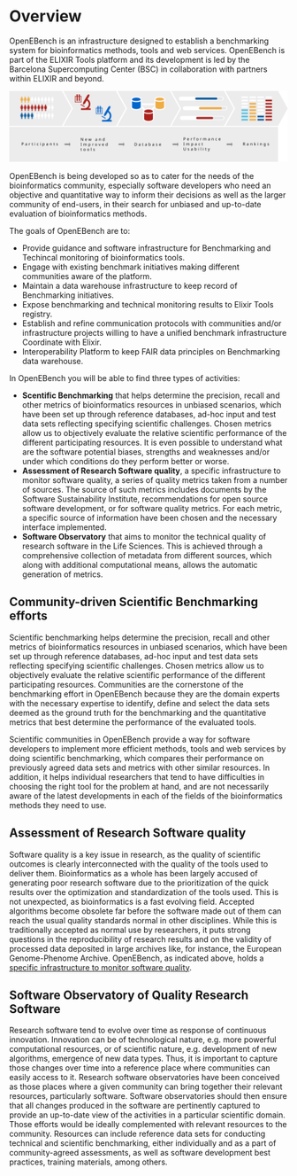 # Overview

OpenEBench is an infrastructure designed to establish a benchmarking system for bioinformatics methods, tools and web services. OpenEBench is part of the ELIXIR Tools platform and its development is led by the Barcelona Supercomputing Center (BSC) in collaboration with partners within ELIXIR and beyond.

![1](../media/Diagram_with_textbox.svg)

OpenEBench is being developed so as to cater for the needs of the bioinformatics community, especially software developers who need an objective and quantitative way to inform their decisions as well as the larger community of end-users, in their search for unbiased and up-to-date evaluation of bioinformatics methods.

The goals of OpenEBench are to:

* Provide guidance and software infrastructure for Benchmarking and Techincal monitoring of bioinformatics tools.
* Engage with existing benchmark initiatives making different communities aware of the platform.
* Maintain a data warehouse infrastructure to keep record of Benchmarking initiatives.
* Expose benchmarking and technical monitoring results to Elixir Tools registry.
* Establish and refine communication protocols with communities and/or infrastructure projects willing to have a unified benchmark infrastructure Coordinate with Elixir.
* Interoperability Platform to keep FAIR data principles on Benchmarking data warehouse.

In OpenEBench you will be able to find three types of activities:

* **Scentific Benchmarking** that helps determine the precision, recall and other metrics of bioinformatics resources in unbiased scenarios, which have been set up through reference databases, ad-hoc input and test data sets reflecting specifying scientific challenges. Chosen metrics allow us to objectively evaluate the relative scientific performance of the different participating resources. It is even possible to understand what are the software potential biases, strengths and weaknesses and/or under which conditions do they perform better or worse.
* **Assessment of Research Software quality**, a specific infrastructure to monitor software quality, a series of quality metrics taken from a number of sources. The source of such metrics includes documents by the Software Sustainability Institute, recommendations for open source software development, or for software quality metrics. For each metric, a specific source of information have been chosen and the necessary interface implemented.
* **Software Observatory** that aims to monitor the technical quality of research software in the Life Sciences. This is achieved through a comprehensive collection of metadata from different sources, which along with additional computational means, allows the automatic generation of metrics.

## Community-driven Scientific Benchmarking efforts

Scientific benchmarking helps determine the precision, recall and other metrics of bioinformatics resources in unbiased scenarios, which have been set up through reference databases, ad-hoc input and test data sets reflecting specifying scientific challenges. Chosen metrics allow us to objectively evaluate the relative scientific performance of the different participating resources. Communities are the cornerstone of the benchmarking effort in OpenEBench because they are the domain experts with the necessary expertise to identify, define and select the data sets deemed as the ground truth for the benchmarking and the quantitative metrics that best determine the performance of the evaluated tools.

Scientific communities in OpenEBench provide a way for software developers to implement more efficient methods, tools and web services by doing scientific benchmarking, which compares their performance on previously agreed data sets and metrics with other similar resources. In addition, it helps individual researchers that tend to have difficulties in choosing the right tool for the problem at hand, and are not necessarily aware of the latest developments in each of the fields of the bioinformatics methods they need to use.

## Assessment of Research Software quality

Software quality is a key issue in research, as the quality of scientific outcomes is clearly interconnected with the quality of the tools used to deliver them. Bioinformatics as a whole has been largely accused of generating poor research software due to the prioritization of the quick results over the optimization and standardization of the tools used. This is not unexpected, as bioinformatics is a fast evolving field. Accepted algorithms become obsolete far before the software made out of them can reach the usual quality standards normal in other disciplines. While this is traditionally accepted as normal use by researchers, it puts strong questions in the reproducibility of research results and on the validity of processed data deposited in large archives like, for instance, the European Genome-Phenome Archive. OpenEBench, as indicated above, holds a [specific infrastructure to monitor software quality](https://openebench.bsc.es/tool?search=).

## Software Observatory of Quality Research Software

Research software tend to evolve over time as response of continuous innovation. Innovation can be of technological nature, e.g. more powerful computational resources, or of scientific nature, e.g. development of new algorithms, emergence of new data types. Thus, it is important to capture those changes over time into a reference place where communities can easily access to it. Research software observatories have been conceived as those places where a given community can bring together their relevant resources, particularly software. Software observatories should then ensure that all changes produced in the software are pertinently captured to provide an up-to-date view of the activities in a particular scientific domain. Those efforts would be ideally complemented with relevant resources to the community. Resources can include reference data sets for conducting technical and scientific benchmarking, either individually and as a part of community-agreed assessments, as well as software development best practices, training materials, among others.
